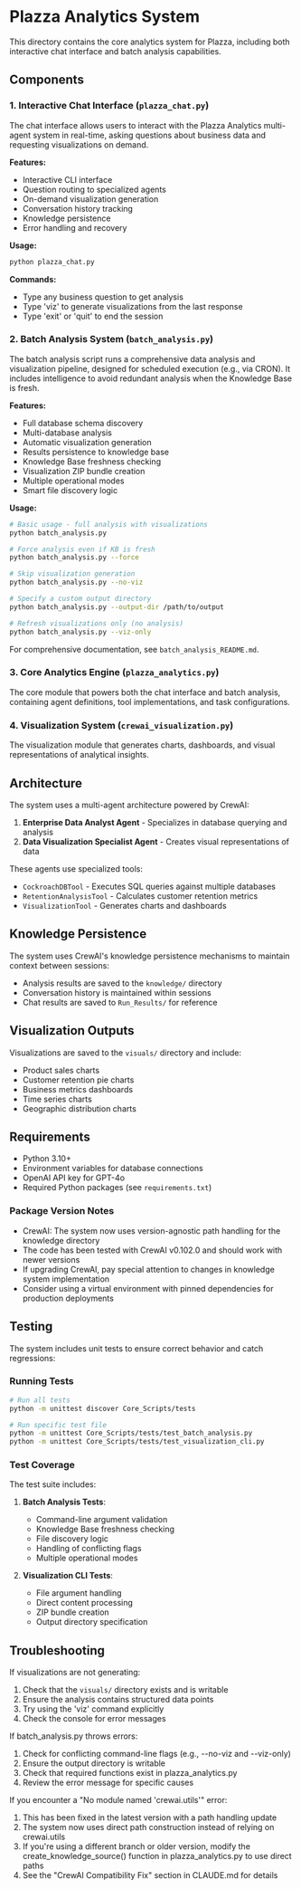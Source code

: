 # Plazza Analytics System

This directory contains the core analytics system for Plazza, including both interactive chat interface and batch analysis capabilities.

## Components

### 1. Interactive Chat Interface (`plazza_chat.py`)

The chat interface allows users to interact with the Plazza Analytics multi-agent system in real-time, asking questions about business data and requesting visualizations on demand.

**Features:**
- Interactive CLI interface
- Question routing to specialized agents
- On-demand visualization generation
- Conversation history tracking
- Knowledge persistence
- Error handling and recovery

**Usage:**
```bash
python plazza_chat.py
```

**Commands:**
- Type any business question to get analysis
- Type 'viz' to generate visualizations from the last response
- Type 'exit' or 'quit' to end the session

### 2. Batch Analysis System (`batch_analysis.py`)

The batch analysis script runs a comprehensive data analysis and visualization pipeline, designed for scheduled execution (e.g., via CRON). It includes intelligence to avoid redundant analysis when the Knowledge Base is fresh.

**Features:**
- Full database schema discovery
- Multi-database analysis
- Automatic visualization generation
- Results persistence to knowledge base
- Knowledge Base freshness checking
- Visualization ZIP bundle creation
- Multiple operational modes
- Smart file discovery logic

**Usage:**
```bash
# Basic usage - full analysis with visualizations
python batch_analysis.py

# Force analysis even if KB is fresh
python batch_analysis.py --force

# Skip visualization generation
python batch_analysis.py --no-viz

# Specify a custom output directory
python batch_analysis.py --output-dir /path/to/output

# Refresh visualizations only (no analysis)
python batch_analysis.py --viz-only
```

For comprehensive documentation, see `batch_analysis_README.md`.

### 3. Core Analytics Engine (`plazza_analytics.py`)

The core module that powers both the chat interface and batch analysis, containing agent definitions, tool implementations, and task configurations.

### 4. Visualization System (`crewai_visualization.py`)

The visualization module that generates charts, dashboards, and visual representations of analytical insights.

## Architecture

The system uses a multi-agent architecture powered by CrewAI:

1. **Enterprise Data Analyst Agent** - Specializes in database querying and analysis
2. **Data Visualization Specialist Agent** - Creates visual representations of data

These agents use specialized tools:
- `CockroachDBTool` - Executes SQL queries against multiple databases
- `RetentionAnalysisTool` - Calculates customer retention metrics
- `VisualizationTool` - Generates charts and dashboards

## Knowledge Persistence

The system uses CrewAI's knowledge persistence mechanisms to maintain context between sessions:
- Analysis results are saved to the `knowledge/` directory
- Conversation history is maintained within sessions
- Chat results are saved to `Run_Results/` for reference

## Visualization Outputs

Visualizations are saved to the `visuals/` directory and include:
- Product sales charts
- Customer retention pie charts
- Business metrics dashboards
- Time series charts
- Geographic distribution charts

## Requirements

- Python 3.10+
- Environment variables for database connections
- OpenAI API key for GPT-4o
- Required Python packages (see `requirements.txt`)

### Package Version Notes

- CrewAI: The system now uses version-agnostic path handling for the knowledge directory
- The code has been tested with CrewAI v0.102.0 and should work with newer versions
- If upgrading CrewAI, pay special attention to changes in knowledge system implementation
- Consider using a virtual environment with pinned dependencies for production deployments

## Testing

The system includes unit tests to ensure correct behavior and catch regressions:

### Running Tests

```bash
# Run all tests
python -m unittest discover Core_Scripts/tests

# Run specific test file
python -m unittest Core_Scripts/tests/test_batch_analysis.py
python -m unittest Core_Scripts/tests/test_visualization_cli.py
```

### Test Coverage

The test suite includes:

1. **Batch Analysis Tests**:
   - Command-line argument validation
   - Knowledge Base freshness checking
   - File discovery logic
   - Handling of conflicting flags
   - Multiple operational modes

2. **Visualization CLI Tests**:
   - File argument handling
   - Direct content processing
   - ZIP bundle creation
   - Output directory specification

## Troubleshooting

If visualizations are not generating:
1. Check that the `visuals/` directory exists and is writable
2. Ensure the analysis contains structured data points
3. Try using the 'viz' command explicitly
4. Check the console for error messages

If batch_analysis.py throws errors:
1. Check for conflicting command-line flags (e.g., --no-viz and --viz-only)
2. Ensure the output directory is writable
3. Check that required functions exist in plazza_analytics.py
4. Review the error message for specific causes

If you encounter a "No module named 'crewai.utils'" error:
1. This has been fixed in the latest version with a path handling update
2. The system now uses direct path construction instead of relying on crewai.utils
3. If you're using a different branch or older version, modify the create_knowledge_source() function in plazza_analytics.py to use direct paths
4. See the "CrewAI Compatibility Fix" section in CLAUDE.md for details